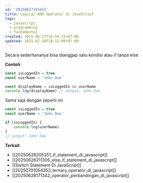```yaml
---
id: '20250627165415'
title: Logical AND Operator di JavaScript
tags:
  - javascript
  - programming
  - fundamental
created: 2025-06-27T16:54:15+07:00
updated: 2025-07-10T18:12:09+07:00
---
```


Secara sederhananya bisa dianggap satu kondisi atau if tanpa else

**Contoh**:

```javascript
const isLoggedIn = true
const userName = 'John Doe'

const displayName = isLoggedIn && userName
console.log(displayName) // output: John Doe
```

Sama saja dengan seperti ini:

```javascript
const isLoggedIn = true
const userName = 'John Doe'

if (isLoggedIn) {
	console.log(userName)
}
// output: John Doe
```

**Terkait**:

- [[20250628205351_if_statement_di_javascript]]
- [[20250628211305_else_if_statement_di_javascript]]
- [[Switch Statement Di JavaScript]]
- [[20250701054353_ternary_operator_di_javascript]]
- [[20250628171342_operator_perbandingan_di_javascript]]
